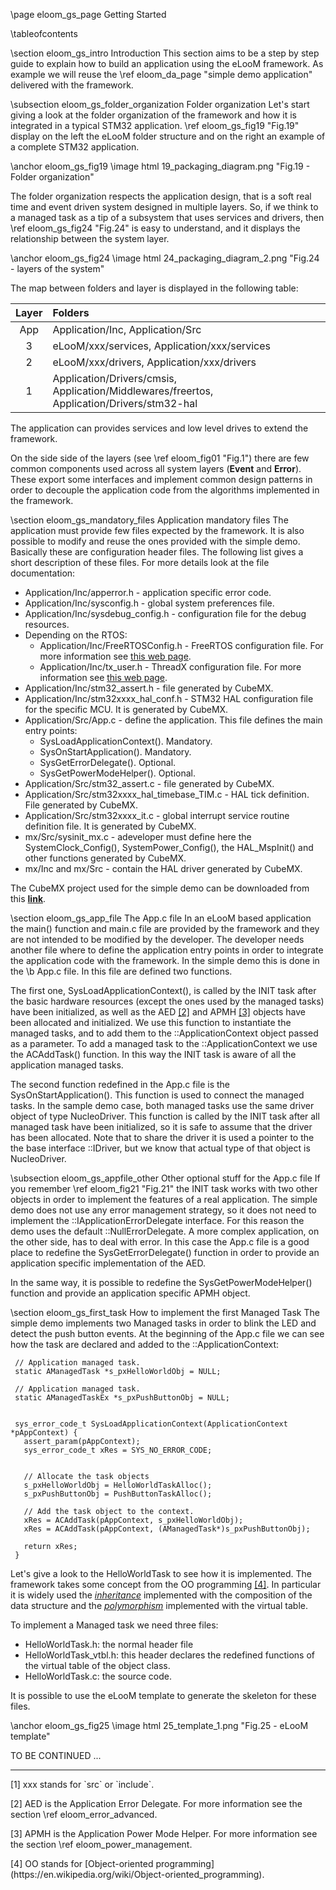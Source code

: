 
\page eloom_gs_page Getting Started

\tableofcontents

\section eloom_gs_intro Introduction
This section aims to be a step by step guide to explain how to build an application using the eLooM framework. As example we will reuse the
\ref eloom_da_page "simple demo application" delivered with the framework.

\subsection eloom_gs_folder_organization Folder organization
Let's start giving a look at the folder organization of the framework and how it is integrated in a typical STM32 application.
\ref eloom_gs_fig19 "Fig.19" display on the left the eLooM folder structure and on the right an example of a complete STM32 application.

\anchor eloom_gs_fig19 \image html 19_packaging_diagram.png "Fig.19 - Folder organization"

The folder organization respects the application design, that is a soft real time and event driven system designed in multiple layers. So, if we think to a
managed task as a tip of a subsystem that uses services and drivers, then \ref eloom_gs_fig24 "Fig.24" is easy to understand, and it displays the relationship between the
system layer.

\anchor eloom_gs_fig24 \image html 24_packaging_diagram_2.png "Fig.24 - layers of the system"

The map between folders and layer is displayed in the following table:

| Layer | Folders                                                                                        |
| :---: | :--------------------------------------------------------------------------------------------- |
| App   | Application/Inc, Application/Src                                                               |
| 3     | eLooM/xxx/services, Application/xxx/services                                                   |
| 2     | eLooM/xxx/drivers, Application/xxx/drivers                                                     |
| 1     | Application/Drivers/cmsis, Application/Middlewares/freertos, Application/Drivers/stm32-hal     |

The application can provides services and low level drives to extend the framework.

On the side side of the layers (see \ref eloom_fig01 "Fig.1") there are few common components used across all system layers (**Event** and **Error**). These export
some interfaces and implement common design patterns in order to decouple the application code from the algorithms implemented in
the framework.


\section eloom_gs_mandatory_files Application mandatory files
The application must provide few files expected by the framework. It is also possible to modify and reuse the ones provided with the simple demo.
Basically these are configuration header files. The following list gives a short description of these files.
For more details look at the file documentation:

- Application/Inc/apperror.h - application specific error code.
- Application/Inc/sysconfig.h - global system preferences file.
- Application/Inc/sysdebug_config.h - configuration file for the debug resources.
- Depending on the RTOS:
     - Application/Inc/FreeRTOSConfig.h - FreeRTOS configuration file. For more information see [this web page](https://freertos.org/a00110.html).
     - Application/Inc/tx_user.h - ThreadX configuration file. For more information see [this web page](https://learn.microsoft.com/en-us/azure/rtos/threadx/chapter2#configuration-options).
- Application/Inc/stm32_assert.h - file generated by CubeMX.
- Application/Inc/stm32xxxx_hal_conf.h - STM32 HAL configuration file for the specific MCU. It is generated by CubeMX.
- Application/Src/App.c - define the application. This file defines the main entry points:
  + SysLoadApplicationContext(). Mandatory.
  + SysOnStartApplication(). Mandatory.
  + SysGetErrorDelegate(). Optional.
  + SysGetPowerModeHelper(). Optional.
- Application/Src/stm32_assert.c - file generated by CubeMX.
- Application/Src/stm32xxxx_hal_timebase_TIM.c - HAL tick definition. File generated by CubeMX.
- Application/Src/stm32xxxx_it.c - global interrupt service routine definition file. It is generated by CubeMX.
- mx/Src/sysinit_mx.c -  adeveloper must define here the SystemClock_Config(), SystemPower_Config(), the HAL_MspInit() and other functions generated by CubeMX.
- mx/Inc and mx/Src - contain the HAL driver generated by CubeMX.

The CubeMX project used for the simple demo can be downloaded from this <a href="NUCLEO-L452RE.ioc" target="_blank"><b>link</b></a>.

\section eloom_gs_app_file The App.c file
In an eLooM based application the main() function and main.c file are provided by the framework and they are not intended to be modified by the developer.
The developer needs another file where to define the application entry points in order to integrate the application code with the framework.
In the simple demo this is done in the \b App.c file. In this file are defined two functions.

The first one, SysLoadApplicationContext(), is called by the INIT task after the basic hardware resources (except the ones used by the managed tasks) have been
initialized, as well as the AED <a href="#footnote-2">[2]</a> and APMH <a href="#footnote-3">[3]</a> objects have been allocated and initialized. We use this function to instantiate the managed tasks, and to add them
to the ::ApplicationContext object passed as a parameter. To add a managed task to the ::ApplicationContext we use the ACAddTask() function.
In this way the INIT task is aware of all the application managed tasks.

The second function redefined in the App.c file is the SysOnStartApplication(). This function is used to connect the managed tasks. In the sample demo case,
both managed tasks use the same driver object of type NucleoDriver. This function is called by the INIT task after all managed task have been initialized,
so it is safe to assume that the driver has been allocated. Note that to share the driver it is used a pointer to the the base interface ::IDriver, but we know that actual type of that object
is NucleoDriver.

\subsection eloom_gs_appfile_other Other optional stuff for the App.c file
If you remember \ref eloom_fig21 "Fig.21" the INIT task works with two other objects in order to implement the features of a real application. The simple demo does not use any error
management strategy, so it does not need to implement the ::IApplicationErrorDelegate interface. For this reason the demo uses the default ::NullErrorDelegate.
A more complex application, on the other side, has to deal with error. In this case the App.c file is a good place to redefine the SysGetErrorDelegate() function in order to
provide an application specific implementation of the AED.

In the same way, it is possible to redefine the SysGetPowerModeHelper() function and provide an application specific APMH object.

\section eloom_gs_first_task How to implement the first Managed Task
The simple demo implements two Managed tasks in order to blink the LED and detect the push button events. At the beginning of the App.c file we can see how the task are declared
and added to the ::ApplicationContext:

     // Application managed task.
     static AManagedTask *s_pxHelloWorldObj = NULL;

     // Application managed task.
     static AManagedTaskEx *s_pxPushButtonObj = NULL;


     sys_error_code_t SysLoadApplicationContext(ApplicationContext *pAppContext) {
       assert_param(pAppContext);
       sys_error_code_t xRes = SYS_NO_ERROR_CODE;


       // Allocate the task objects
       s_pxHelloWorldObj = HelloWorldTaskAlloc();
       s_pxPushButtonObj = PushButtonTaskAlloc();

       // Add the task object to the context.
       xRes = ACAddTask(pAppContext, s_pxHelloWorldObj);
       xRes = ACAddTask(pAppContext, (AManagedTask*)s_pxPushButtonObj);

       return xRes;
     }

Let's give a look to the HelloWorldTask to see how it is implemented. The framework takes some concept from the OO programming <a href="#footnote-4">[4]</a>.
In particular it is widely used the [_inheritance_](https://en.wikipedia.org/wiki/Inheritance_(object-oriented_programming)) implemented with the composition
of the data structure and the [_polymorphism_](https://stackoverflow.com/questions/1031273/what-is-polymorphism-what-is-it-for-and-how-is-it-used#1031385) implemented
with the virtual table.

To implement a Managed task we need three files:
- HelloWorldTask.h: the normal header file
- HelloWorldTask_vtbl.h: this header declares the redefined functions of the virtual table of the object class.
- HelloWorldTask.c: the source code.

It is possible to use the eLooM template to generate the skeleton for these files.

\anchor eloom_gs_fig25 \image html 25_template_1.png "Fig.25 - eLooM template"

TO BE CONTINUED ...

----
<p id="footnote-1">[1] xxx stands for `src` or `include`.</p>
<p id="footnote-2">[2] AED is the Application Error Delegate. For more information see the section \ref eloom_error_advanced.</p>
<p id="footnote-3">[3] APMH is the Application Power Mode Helper. For more information see the section \ref eloom_power_management.</p>
<p id="footnote-4">[4] OO stands for [Object-oriented programming](https://en.wikipedia.org/wiki/Object-oriented_programming).</p>



